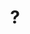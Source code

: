 ---
pid: ls118
title: "?"
location_transcription: wherever they were born at
coordinates: "[-75.15395567868, 39.996783145592]"
zipcode: '19107'
gen_neighborhood: Center City
neighborhood: Washington Square West,Avenue of The Arts,Midtown Village,Chinatown
outside_phl: 
age: '49'
age_range: 40-49
instagram: 
image_file_name: ls_118.jpg
proposal_transcription: I would like to have 2 statues of Jill Scott and Chubby Checker
topic: Person,History
topic_summary: 0, 0
type: Sculpture Statue
keywords_other: 
credit: O'neil M. Williams
image_labels: 
twitter: 
facebook: 
permalink: "/monuments/ls118/"
layout: item-page
---